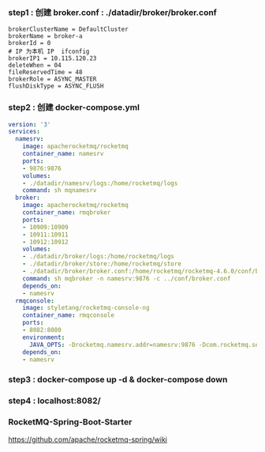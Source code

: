 ### step1 : 创建 broker.conf : ./datadir/broker/broker.conf
```properties
brokerClusterName = DefaultCluster
brokerName = broker-a
brokerId = 0
# IP 为本机 IP  ifconfig
brokerIP1 = 10.115.120.23
deleteWhen = 04
fileReservedTime = 48
brokerRole = ASYNC_MASTER
flushDiskType = ASYNC_FLUSH
```
### step2 : 创建 docker-compose.yml
```yaml
version: '3'
services:
  namesrv:
    image: apacherocketmq/rocketmq
    container_name: namesrv
    ports:
    - 9876:9876
    volumes:
    - ./datadir/namesrv/logs:/home/rocketmq/logs
    command: sh mqnamesrv
  broker:
    image: apacherocketmq/rocketmq
    container_name: rmqbroker
    ports:
    - 10909:10909
    - 10911:10911
    - 10912:10912
    volumes:
    - ./datadir/broker/logs:/home/rocketmq/logs
    - ./datadir/broker/store:/home/rocketmq/store
    - ./datadir/broker/broker.conf:/home/rocketmq/rocketmq-4.6.0/conf/broker.conf
    command: sh mqbroker -n namesrv:9876 -c ../conf/broker.conf
    depends_on:
    - namesrv
  rmqconsole:
    image: styletang/rocketmq-console-ng
    container_name: rmqconsole
    ports:
    - 8082:8080
    environment:
      JAVA_OPTS: -Drocketmq.namesrv.addr=namesrv:9876 -Dcom.rocketmq.sendMessageWithVIPChannel=false
    depends_on:
    - namesrv
```
### step3 : docker-compose up -d  &  docker-compose down

### step4 : localhost:8082/

### RocketMQ-Spring-Boot-Starter
https://github.com/apache/rocketmq-spring/wiki

